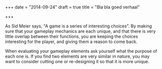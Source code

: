+++
date = "2014-09-24"
draft = true
title = "Bla bla goed verhaal"

+++



As Sid Meier says, "A game is a series of interesting choices". By making sure that your gameplay mechanics are each unique, and that there is very little overlap between their functions, you are keeping the choices interesting for the player, and giving them a reason to come back. 

When evaluating your gameplay elements ask yourself what the purpose of each one is. If you find two elements are very similar in nature, you may want to consider cutting one or re-designing it so that it is more unique.